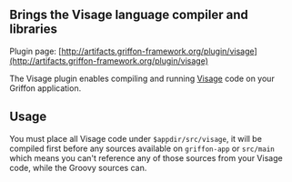 
Brings the Visage language compiler and libraries
-------------------------------------------------

Plugin page: [http://artifacts.griffon-framework.org/plugin/visage](http://artifacts.griffon-framework.org/plugin/visage)


The Visage plugin enables compiling and running [Visage][1] code on your Griffon application.

Usage
-----
You must place all Visage code under `$appdir/src/visage`, it will be compiled first before any sources available on 
`griffon-app` or `src/main` which means you can't reference any of those sources from your Visage code, while the
Groovy sources can.


[1]: http://code.google.com/p/visage/
[2]: /plugin/lang-bridge

